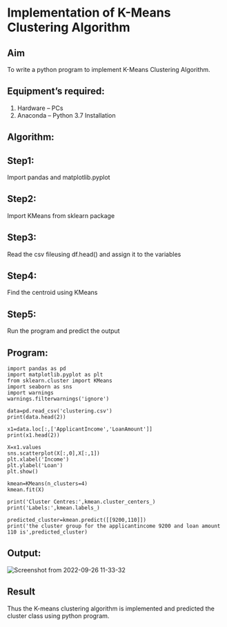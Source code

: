 # Implementation of K-Means Clustering Algorithm
## Aim
To write a python program to implement K-Means Clustering Algorithm.
## Equipment’s required:
1.	Hardware – PCs
2.	Anaconda – Python 3.7 Installation

## Algorithm:
## Step1:
Import pandas and matplotlib.pyplot

## Step2:
Import KMeans from sklearn package

## Step3:
Read the csv fileusing df.head() and assign it to the variables

## Step4:
Find the centroid using KMeans

## Step5:
Run the program and predict the output

## Program:
```
import pandas as pd
import matplotlib.pyplot as plt
from sklearn.cluster import KMeans
import seaborn as sns
import warnings
warnings.filterwarnings('ignore')

data=pd.read_csv('clustering.csv')
print(data.head(2))

x1=data.loc[:,['ApplicantIncome','LoanAmount']]
print(x1.head(2))

X=x1.values
sns.scatterplot(X[:,0],X[:,1])
plt.xlabel('Income')
plt.ylabel('Loan')
plt.show()

kmean=KMeans(n_clusters=4)
kmean.fit(X)

print('Cluster Centres:',kmean.cluster_centers_)
print('Labels:',kmean.labels_)

predicted_cluster=kmean.predict([[9200,110]])
print('the cluster group for the applicantincome 9200 and loan amount 110 is',predicted_cluster)
```
## Output:
![Screenshot from 2022-09-26 11-33-32](https://user-images.githubusercontent.com/113497680/192204365-b27ea223-2ea6-47d7-a18d-83f43bf1c10f.png)

## Result
Thus the K-means clustering algorithm is implemented and predicted the cluster class using python program.
